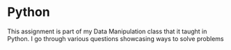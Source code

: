 # Python

This assignment is part of my Data Manipulation class that it taught in Python. I go through various questions showcasing ways to solve problems
